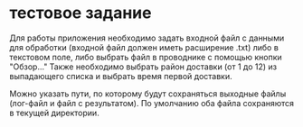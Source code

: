 # тестовое задание

Для работы приложения необходимо задать входной файл с данными для обработки (входной файл должен иметь расширение .txt) либо в текстовом поле, либо выбрать файл в проводнике с помощью кнопки "Обзор..."
Также необходимо выбрать район доставки (от 1 до 12) из выпадающего списка и выбрать время первой доставки.

Можно указать пути, по которому будут сохраняться выходные файлы (лог-файл и файл с результатом). По умолчанию оба файла сохраняются в текущей директории.
